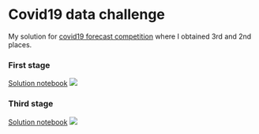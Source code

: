 # Covid19 data challenge
My solution for [covid19 forecast competition](https://ods.ai/competitions/sberbank-covid19-forecast) where I obtained 3rd and 2nd places.
### First stage
[Solution notebook](https://github.com/not-solemn-leader/covid19/blob/master/first_stage/latest_data.ipynb)
![](https://sun9-26.userapi.com/c857024/v857024599/134c92/AVkny8jARF8.jpg)
### Third stage
[Solution notebook](https://github.com/not-solemn-leader/covid19/blob/master/third_stage/final_solution.ipynb)
![](https://sun9-15.userapi.com/c857024/v857024599/134c89/flTbHsqyGNo.jpg)
